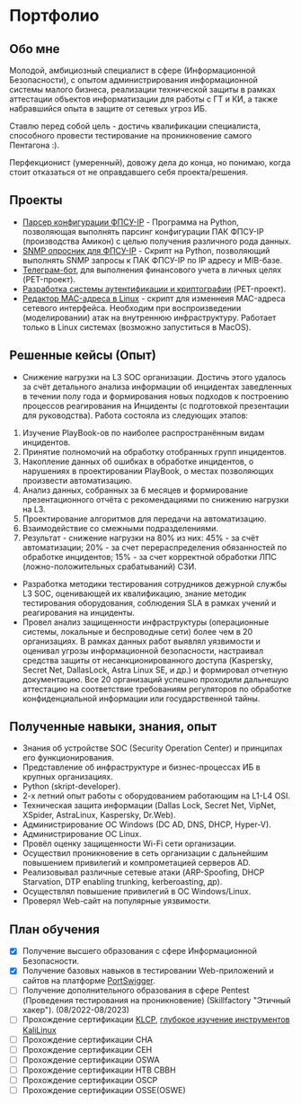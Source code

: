 # Портфолио

## Обо мне

Молодой, амбициозный специалист в сфере (Информационной Безопасности), с опытом администрирования информационной системы малого бизнеса, реализации технической защиты в рамках аттестации объектов информатизации для работы с ГТ и КИ, а также набравшийся опыта в защите от сетевых угроз ИБ.

Ставлю перед собой цель - достичь квалификации специалиста, способного провести тестирование на проникновение самого Пентагона :).

Перфекционист (умеренный), довожу дела до конца, но понимаю, когда стоит отказаться от не оправдавшего себя проекта/решения.

## Проекты

* [Парсер конфигурации ФПСУ-IP](https://github.com/ADDrey/FPSU_config_parser) - Программа на Python, позволяющая выполнять парсинг конфигурации ПАК ФПСУ-IP (производства Амикон) с целью получения различного рода данных.
* [SNMP опросник для ФПСУ-IP](https://github.com/ADDrey/FPSU_SNMP_Requester) - Скрипт на Python, позволяющий выполнять SNMP запросы к ПАК ФПСУ-IP по IP адресу и MIB-базе.
* [Телеграм-бот](https://github.com/ADDrey/telegram-bot-in-docker), для выполнения финансового учета в личных целях (PET-проект).
* [Разработка системы аутентификации и криптографии](https://github.com/ADDrey/dev-auth-sys-and-crypto) (PET-проект).
* [Редактор MAC-адреса в Linux](https://github.com/ADDrey/mac_address_changer) - скрипт для изменнеия MAC-адреса сетевого интерфейса. Необходим при воспроизведении (моделировании) атак на внутреннюю инфраструктуру. Работает только в Linux системах (возможно запуститься в MacOS).

## Решенные кейсы (Опыт)

* Снижение нагрузки на L3 SOC организации. Достичь этого удалось за счёт детального анализа информации об инцидентах заведленных в течении полу года и формирования новых подходов к построению процессов реагирования на Инциденты (с подготовкой презентации для руководства). Работа состояла из следующих этапов:
1. Изучение PlayBook-ов по наиболее распространённым видам инцидентов.  
2. Принятие полномочий на обработку отобранных групп инцидентов.
3. Накопление данных об ошибках в обработке инцидентов, о нарушениях в проектировании PlayBook, о местах позволяющих произвести автоматизацию.
4. Анализ данных, собранных за 6 месяцев и формирование презентационного отчёта с рекомендациями по снижению нагрузки на L3.
5. Проектирование алгоритмов для передачи на автоматизацию.
6. Взаимодействие со смежными подразделениями.
7. Результат - снижение нагрузки на 80% из них: 45% - за счёт автоматизации; 20% - за счет перераспределения обязанностей по обработке инцидентов; 15% - за счет корректной обработки ЛПС (ложно-положительных срабатываний) СЗИ.

* Разработка методики тестирования сотрудников дежурной службы L3 SOC, оценивающей их квалификацию, знание методик тестирования оборудования, соблюдения SLA в рамках учений и реагирования на инциденты.
* Провел анализ защищенности инфраструктуры (операционные системы, локальные и беспроводные сети) более чем в 20 организациях. В рамках данных работ выявлял уязвимости и оценивал угрозы информационной безопасности, настраивал средства защиты от несанкционированного доступа (Kaspersky, Secret Net, DallasLock, Astra Linux SE, и др.) и формировал отчетную документацию. Все 20 организаций успешно проходили дальнешую аттестацию на соответствие требованиям регуляторов по обработке конфиденциальной информации или государственной тайны.

## Полученные навыки, знания, опыт

* Знания об устройстве SOC (Security Operation Center) и принципах его функционирования.
* Представление об инфраструктуре и бизнес-процессах ИБ в крупных организациях.
* Python (skript-developer).
* 2-х летний опыт работы с оборудованием работающим на L1-L4 OSI.
* Техническая защита информации (Dallas Lock, Secret Net, VipNet, XSpider, AstraLinux, Kaspersky, Dr.Web).
* Администрирование ОС Windows (DC AD, DNS, DHCP, Hyper-V).
* Администрирование ОС Linux.
* Провёл оценку защищенности Wi-Fi сети организации.
* Осуществил проникновение в сеть организации с дальнейшим повышением привилегий и компрометацией серверов AD.
* Реализовывал различные сетевые атаки (ARP-Spoofing, DHCP Starvation, DTP enabling trunking, kerberoasting, др).
* Осуществлял повышение привилегий в ОС Windows/Linux.
* Проверял Web-сайт на популярные уязвимости.

## План обучения

- [x] Получение высшего образования с сфере Информационной Безопасности.
- [x] Получение базовых навыков в тестировании Web-приложений и сайтов на платформе [PortSwigger](https://portswigger.net/web-security).
- [ ] Получение дополнительного образования в сфере Pentest (Проведения тестирования на проникновение) (Skillfactory "Этичный хакер"). (08/2022-08/2023)
- [ ] Прохождение сертификации [KLCP](https://vue.com/kali/), [глубокое изучение инструментов KaliLinux](https://kali.training/)
- [ ] Прохождение сертификации CHA
- [ ] Прохождение сертификации CEH
- [ ] Прохождение сертификации OSWA
- [ ] Прохождение сертификации HTB CBBH
- [ ] Прохождение сертификации OSCP
- [ ] Прохождение сертификации OSSE(OSWE)

